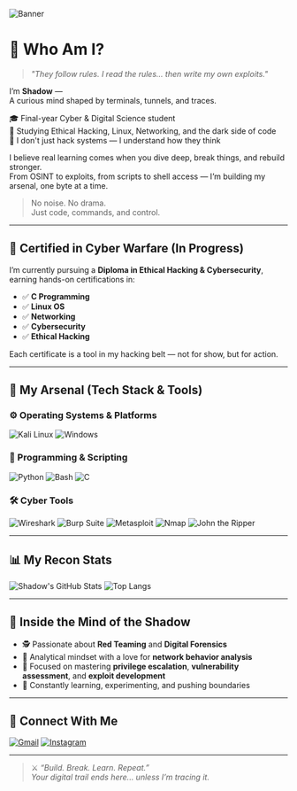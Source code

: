 
![Banner](https://capsule-render.vercel.app/api?type=waving&color=000000,1c1c1c,2a2a2a,2a2a2a,1c1c1c,4c0000&height=320&section=header&text=💻💀%20SHADOW%0A🛡️%20TRACE%20%7C%20INFILTRATE%20%7C%20ERASE&fontSize=35&fontColor=FF0033&animation=fadeIn)
# 🧠 Who Am I?

> *"They follow rules. I read the rules… then write my own exploits."*

I’m **Shadow** —  
A curious mind shaped by terminals, tunnels, and traces.

🎓 Final-year Cyber & Digital Science student  
🎯 Studying Ethical Hacking, Linux, Networking, and the dark side of code  
🧠 I don't just hack systems — I understand how they think

I believe real learning comes when you dive deep, break things, and rebuild stronger.  
From OSINT to exploits, from scripts to shell access — I’m building my arsenal, one byte at a time.

> No noise. No drama.  
> Just code, commands, and control.

---

## 📜 Certified in Cyber Warfare (In Progress)

I’m currently pursuing a **Diploma in Ethical Hacking & Cybersecurity**, earning hands-on certifications in:

- ✅ **C Programming**
- ✅ **Linux OS**
- ✅ **Networking**
- ✅ **Cybersecurity**
- ✅ **Ethical Hacking**

Each certificate is a tool in my hacking belt — not for show, but for action.

---

## 🧰 My Arsenal (Tech Stack & Tools)

### ⚙️ Operating Systems & Platforms
![Kali Linux](https://img.shields.io/badge/Kali-Linux-5577ff?style=for-the-badge&logo=kalilinux&logoColor=white)
![Windows](https://img.shields.io/badge/Windows-10-blue?style=for-the-badge&logo=windows)

### 🐍 Programming & Scripting
![Python](https://img.shields.io/badge/-Python-black?style=for-the-badge&logo=python)
![Bash](https://img.shields.io/badge/-Bash-white?style=for-the-badge&logo=gnu-bash)
![C](https://img.shields.io/badge/-C-222?style=for-the-badge&logo=c&logoColor=blue)

### 🛠️ Cyber Tools
![Wireshark](https://img.shields.io/badge/-Wireshark-007ACC?style=for-the-badge&logo=wireshark&logoColor=white)
![Burp Suite](https://img.shields.io/badge/-Burp--Suite-black?style=for-the-badge&logo=burpsuite&logoColor=orange)
![Metasploit](https://img.shields.io/badge/-Metasploit-303030?style=for-the-badge&logo=metasploit)
![Nmap](https://img.shields.io/badge/-Nmap-447799?style=for-the-badge)
![John the Ripper](https://img.shields.io/badge/-John%20the%20Ripper-darkred?style=for-the-badge)

---

## 📊 My Recon Stats

![Shadow's GitHub Stats](https://github-readme-stats.vercel.app/api?username=shadowisdev&show_icons=true&theme=radical&hide_title=true)
![Top Langs](https://github-readme-stats.vercel.app/api/top-langs/?username=shadowisdev&layout=compact&theme=radical)

---

## 🧠 Inside the Mind of the Shadow

- 🕵️ Passionate about **Red Teaming** and **Digital Forensics**
- 🧠 Analytical mindset with a love for **network behavior analysis**
- 🎯 Focused on mastering **privilege escalation**, **vulnerability assessment**, and **exploit development**
- 🧪 Constantly learning, experimenting, and pushing boundaries

---

## 📡 Connect With Me

[![Gmail](https://img.shields.io/badge/Gmail-D14836?style=for-the-badge&logo=gmail&logoColor=white)](mailto:rajsharma1221e@gmail.com)
[![Instagram](https://img.shields.io/badge/Instagram-pushkraj__1221-E4405F?style=for-the-badge&logo=instagram&logoColor=white)](https://instagram.com/pushkraj_1221)

---

> ⚔️ *“Build. Break. Learn. Repeat.”*  
> _Your digital trail ends here... unless I’m tracing it._
